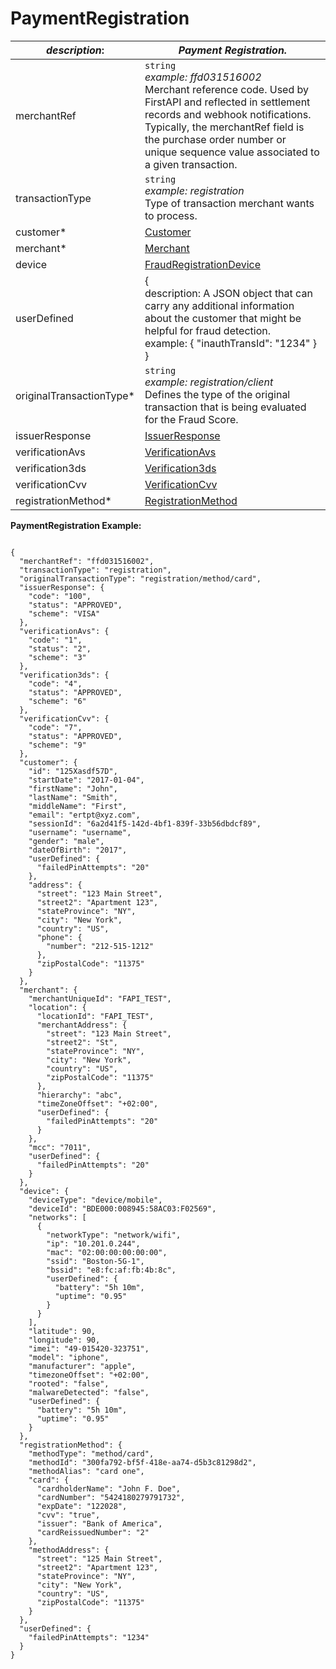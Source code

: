 
# PaymentRegistration

| *description*: | *Payment Registration.*|
|----|----|
| merchantRef |    ``` string ```  <br/>  *example: ffd031516002* <br/> Merchant reference code. Used by FirstAPI and reflected in settlement records and webhook notifications. Typically, the merchantRef field is the purchase order number or unique sequence value associated to a given transaction.|
| transactionType |    ``` string ```  <br/>  *example: registration* <br/> Type of transaction merchant wants to process.|
| customer* | [Customer](?path=docs/schemas-md/Customer.md)|
| merchant* | [Merchant](?path=docs/schemas-md/Merchant.md)|
| device | [FraudRegistrationDevice](?path=docs/schemas-md/FraudRegistrationDevice.md)|
| userDefined |   {<br/> description: A JSON object that can carry any additional information about the customer that might be helpful for fraud detection. <br/> example:  { "inauthTransId": "1234" }<br/> }|
| originalTransactionType* |    ``` string ```  <br/>  *example: registration/client* <br/> Defines the type of the original transaction that is being evaluated for the Fraud Score.|
| issuerResponse | [IssuerResponse](?path=docs/schemas-md/IssuerResponse.md)|
| verificationAvs | [VerificationAvs](?path=docs/schemas-md/VerificationAvs.md)|
| verification3ds | [Verification3ds](?path=docs/schemas-md/Verification3ds.md)|
| verificationCvv | [VerificationCvv](?path=docs/schemas-md/VerificationCvv.md)|
| registrationMethod* | [RegistrationMethod](?path=docs/schemas-md/RegistrationMethod.md)|


**PaymentRegistration Example:**

```{r}

{
  "merchantRef": "ffd031516002",
  "transactionType": "registration",
  "originalTransactionType": "registration/method/card",
  "issuerResponse": {
    "code": "100",
    "status": "APPROVED",
    "scheme": "VISA"
  },
  "verificationAvs": {
    "code": "1",
    "status": "2",
    "scheme": "3"
  },
  "verification3ds": {
    "code": "4",
    "status": "APPROVED",
    "scheme": "6"
  },
  "verificationCvv": {
    "code": "7",
    "status": "APPROVED",
    "scheme": "9"
  },
  "customer": {
    "id": "125Xasdf57D",
    "startDate": "2017-01-04",
    "firstName": "John",
    "lastName": "Smith",
    "middleName": "First",
    "email": "ertpt@xyz.com",
    "sessionId": "6a2d41f5-142d-4bf1-839f-33b56dbdcf89",
    "username": "username",
    "gender": "male",
    "dateOfBirth": "2017",
    "userDefined": {
      "failedPinAttempts": "20"
    },
    "address": {
      "street": "123 Main Street",
      "street2": "Apartment 123",
      "stateProvince": "NY",
      "city": "New York",
      "country": "US",
      "phone": {
        "number": "212-515-1212"
      },
      "zipPostalCode": "11375"
    }
  },
  "merchant": {
    "merchantUniqueId": "FAPI_TEST",
    "location": {
      "locationId": "FAPI_TEST",
      "merchantAddress": {
        "street": "123 Main Street",
        "street2": "St",
        "stateProvince": "NY",
        "city": "New York",
        "country": "US",
        "zipPostalCode": "11375"
      },
      "hierarchy": "abc",
      "timeZoneOffset": "+02:00",
      "userDefined": {
        "failedPinAttempts": "20"
      }
    },
    "mcc": "7011",
    "userDefined": {
      "failedPinAttempts": "20"
    }
  },
  "device": {
    "deviceType": "device/mobile",
    "deviceId": "BDE000:008945:58AC03:F02569",
    "networks": [
      {
        "networkType": "network/wifi",
        "ip": "10.201.0.244",
        "mac": "02:00:00:00:00:00",
        "ssid": "Boston-5G-1",
        "bssid": "e8:fc:af:fb:4b:8c",
        "userDefined": {
          "battery": "5h 10m",
          "uptime": "0.95"
        }
      }
    ],
    "latitude": 90,
    "longitude": 90,
    "imei": "49-015420-323751",
    "model": "iphone",
    "manufacturer": "apple",
    "timezoneOffset": "+02:00",
    "rooted": "false",
    "malwareDetected": "false",
    "userDefined": {
      "battery": "5h 10m",
      "uptime": "0.95"
    }
  },
  "registrationMethod": {
    "methodType": "method/card",
    "methodId": "300fa792-bf5f-418e-aa74-d5b3c81298d2",
    "methodAlias": "card one",
    "card": {
      "cardholderName": "John F. Doe",
      "cardNumber": "5424180279791732",
      "expDate": "122028",
      "cvv": "true",
      "issuer": "Bank of America",
      "cardReissuedNumber": "2"
    },
    "methodAddress": {
      "street": "125 Main Street",
      "street2": "Apartment 123",
      "stateProvince": "NY",
      "city": "New York",
      "country": "US",
      "zipPostalCode": "11375"
    }
  },
  "userDefined": {
    "failedPinAttempts": "1234"
  }
}
```  
  






